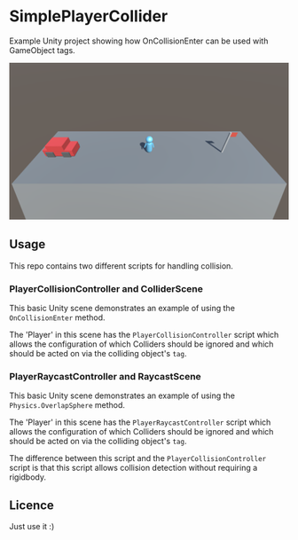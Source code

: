 # SimplePlayerCollider

Example Unity project showing how OnCollisionEnter can be used with GameObject tags.

!["Screenshot"](https://github.com/soda3x/SimplePlayerCollider/blob/cc1da1e269b4a8a4a15c9187b8093caad34e5923/screenshot.png)
  
## Usage

This repo contains two different scripts for handling collision.

### PlayerCollisionController and ColliderScene

This basic Unity scene demonstrates an example of using the `OnCollisionEnter` method.

The 'Player' in this scene has the `PlayerCollisionController` script which allows the configuration of which Colliders should be ignored and which should be acted on via the colliding object's `tag`.

### PlayerRaycastController and RaycastScene

This basic Unity scene demonstrates an example of using the `Physics.OverlapSphere` method.

The 'Player' in this scene has the `PlayerRaycastController` script which allows the configuration of which Colliders should be ignored and which should be acted on via the colliding object's `tag`.

The difference between this script and the `PlayerCollisionController` script is that this script allows collision detection without requiring a rigidbody.

## Licence

Just use it :)
